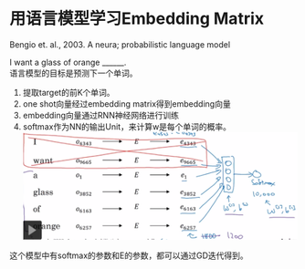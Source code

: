 # 用语言模型学习Embedding Matrix

Bengio et. al., 2003. A neura; probabilistic language model  

I want a  glass of orange ______.  
语言模型的目标是预测下一个单词。  

1. 提取target的前K个单词。  
2. one shot向量经过embedding matrix得到embedding向量  
3. embedding向量通过RNN神经网络进行训练  
4. softmax作为NN的输出Unit，来计算w是每个单词的概率。  
![](/assets/42.png)   

这个模型中有softmax的参数和E的参数，都可以通过GD迭代得到。  